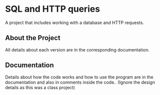 # SQL and HTTP queries

A project that includes working with a database and HTTP requests.


## About the Project
All details about each version are in the corresponding documentation.

## Documentation
Details about how the code works and how to use the program are in the documentation and also in comments inside the code.. (Ignore the design details as this was a class project)
